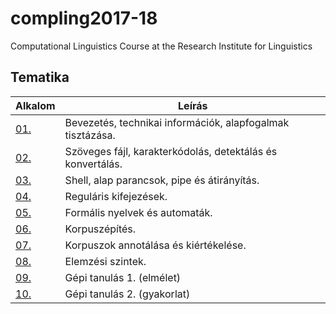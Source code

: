 # compling2017-18
Computational Linguistics Course at the Research Institute for Linguistics

## Tematika

| Alkalom | Leírás |
|---------|--------|
| [01.](https://github.com/m-ivan/compling/tree/master/01.Intro) | Bevezetés, technikai információk, alapfogalmak tisztázása. |
| [02.](https://github.com/m-ivan/compling/tree/master/02.CharEncodings) | Szöveges fájl, karakterkódolás, detektálás és konvertálás. |
| [03.](https://github.com/m-ivan/compling/tree/master/03.Shell) | Shell, alap parancsok, pipe és átirányítás. |
| [04.](https://github.com/m-ivan/compling/tree/master/04.Regex) | Reguláris kifejezések. |
| [05.](https://github.com/m-ivan/compling/tree/master/05.Automata) | Formális nyelvek és automaták. |
| [06.](https://github.com/m-ivan/compling/tree/master/06.CorpusBuilding) | Korpuszépítés. |
| [07.](https://github.com/m-ivan/compling/tree/master/07.CorpusAnnotation) | Korpuszok annotálása és kiértékelése. |
| [08.](https://github.com/m-ivan/compling/tree/master/08.AnnotationLevels) | Elemzési szintek. |
| [09.](https://github.com/m-ivan/compling/tree/master/09.MachineLearning1) | Gépi tanulás 1. (elmélet) |
| [10.](https://github.com/m-ivan/compling/tree/master/10.MachineLearning2) | Gépi tanulás 2. (gyakorlat) |
